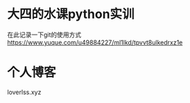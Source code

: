 # 大四的水课python实训
在此记录一下git的使用方式
https://www.yuque.com/u49884227/ml1lkd/tpvvt8ulkedrxz1e

# 个人博客
loverlss.xyz
